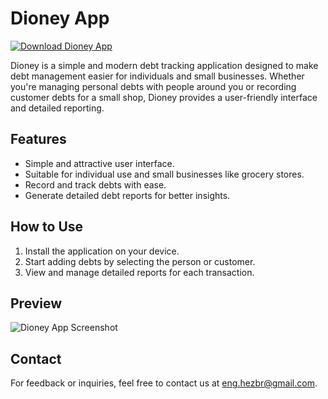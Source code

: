 # Dioney App

[![Download Dioney App](https://img.shields.io/badge/Download-Dioney.apk-blue?style=for-the-badge)](https://github.com/hezbr/Workspace/releases/download/v1.0.0/Dioney.apk)

Dioney is a simple and modern debt tracking application designed to make debt management easier for individuals and small businesses. Whether you're managing personal debts with people around you or recording customer debts for a small shop, Dioney provides a user-friendly interface and detailed reporting.

## Features
- Simple and attractive user interface.
- Suitable for individual use and small businesses like grocery stores.
- Record and track debts with ease.
- Generate detailed debt reports for better insights.

## How to Use
1. Install the application on your device.
2. Start adding debts by selecting the person or customer.
3. View and manage detailed reports for each transaction.

## Preview
![Dioney App Screenshot](relative/path/to/your/image.png)


## Contact

For feedback or inquiries, feel free to contact us at [eng.hezbr@gmail.com](mailto:eng.hezbr@gmail.com).




